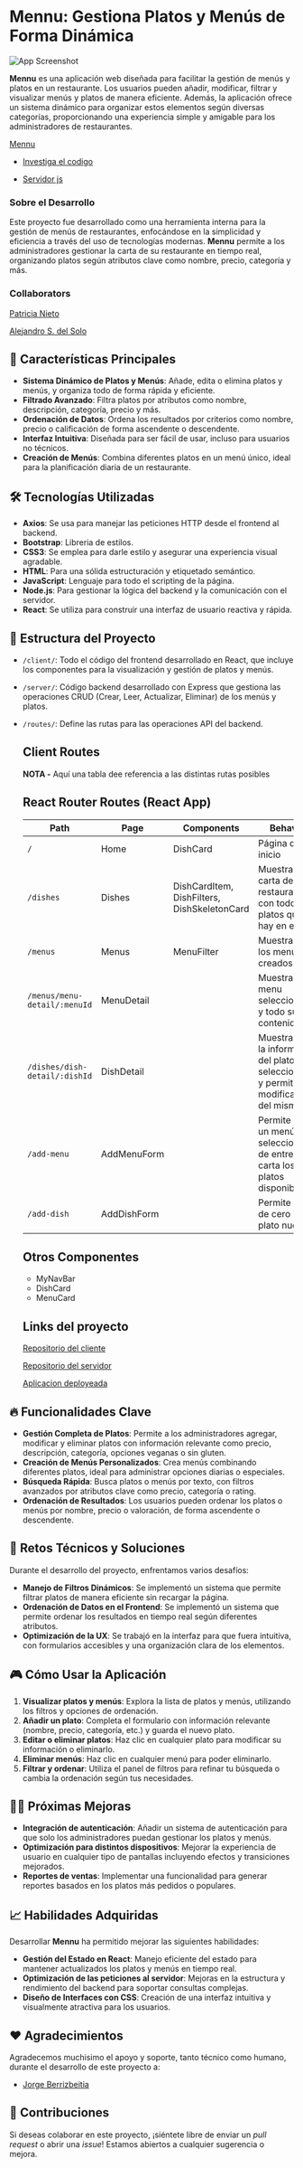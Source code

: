 # Mennu: Gestiona Platos y Menús de Forma Dinámica

![App Screenshot](./public/PortadaMennu.jpg)

**Mennu** es una aplicación web diseñada para facilitar la gestión de menús y platos en un restaurante. Los usuarios pueden añadir, modificar, filtrar y visualizar menús y platos de manera eficiente. Además, la aplicación ofrece un sistema dinámico para organizar estos elementos según diversas categorías, proporcionando una experiencia simple y amigable para los administradores de restaurantes.

[Mennu](https://mennu-ih.netlify.app/)

- [Investiga el codigo](https://github.com/as-Solo/mennu)

- [Servidor js](https://github.com/as-Solo/mennu-api)

### Sobre el Desarrollo

Este proyecto fue desarrollado como una herramienta interna para la gestión de menús de restaurantes, enfocándose en la simplicidad y eficiencia a través del uso de tecnologías modernas. **Mennu** permite a los administradores gestionar la carta de su restaurante en tiempo real, organizando platos según atributos clave como nombre, precio, categoría y más.

### Collaborators

[Patricia Nieto](https://github.com/PatriNieto)

[Alejandro S. del Solo](https://github.com/as-Solo)

## 🚀 Características Principales

- **Sistema Dinámico de Platos y Menús**: Añade, edita o elimina platos y menús, y organiza todo de forma rápida y eficiente.
- **Filtrado Avanzado**: Filtra platos por atributos como nombre, descripción, categoría, precio y más.
- **Ordenación de Datos**: Ordena los resultados por criterios como nombre, precio o calificación de forma ascendente o descendente.
- **Interfaz Intuitiva**: Diseñada para ser fácil de usar, incluso para usuarios no técnicos.
- **Creación de Menús**: Combina diferentes platos en un menú único, ideal para la planificación diaria de un restaurante.

## 🛠️ Tecnologías Utilizadas

- **Axios**: Se usa para manejar las peticiones HTTP desde el frontend al backend.
- **Bootstrap**: Libreria de estilos.
- **CSS3**: Se emplea para darle estilo y asegurar una experiencia visual agradable.
- **HTML**: Para una sólida estructuración y etiquetado semántico.
- **JavaScript**: Lenguaje para todo el scripting de la página.
- **Node.js**: Para gestionar la lógica del backend y la comunicación con el servidor.
- **React**: Se utiliza para construir una interfaz de usuario reactiva y rápida.

## 📂 Estructura del Proyecto

- `/client/`: Todo el código del frontend desarrollado en React, que incluye los componentes para la visualización y gestión de platos y menús.
- `/server/`: Código backend desarrollado con Express que gestiona las operaciones CRUD (Crear, Leer, Actualizar, Eliminar) de los menús y platos.
- `/routes/`: Define las rutas para las operaciones API del backend.

    ## Client Routes

    **NOTA -** Aquí una tabla dee referencia a las distintas rutas posibles

    ## React Router Routes (React App)
    | Path                      | Page            | Components | Behavior |
    | ------------------------- | ----------------| ----------------  |  ------------------------------------------------------------  |
    | `/` | Home | DishCard | Página de inicio|
    | `/dishes` | Dishes | DishCardItem, DishFilters, DishSkeletonCard | Muestra la carta del restaurante con todos los platos que hay en ella |
    | `/menus` | Menus | MenuFilter | Muestra todos los menus creados|
    | `/menus/menu-detail/:menuId` | MenuDetail | | Muestra el menu seleccionado y todo su contenido |
    | `/dishes/dish-detail/:dishId` | DishDetail |                   | Muestra toda la informacion del plato seleccionado y permite la modificacion del mismo |
    | `/add-menu` | AddMenuForm   |  | Permite crear un menú, seleccionando de entre la carta los platos disponibles|
    | `/add-dish` | AddDishForm   |  | Permite crear de cero un plato nuevo |

    ## Otros Componentes
    - MyNavBar
    - DishCard
    - MenuCard
  
    ## Links del proyecto
    [Repositorio del cliente](https://github.com/as-Solo/mennu)

    [Repositorio del servidor](https://github.com/as-Solo/mennu-api)

    [Aplicacion deployeada](https://mennu-ih.netlify.app/)


## 🔥 Funcionalidades Clave

- **Gestión Completa de Platos**: Permite a los administradores agregar, modificar y eliminar platos con información relevante como precio, descripción, categoría, opciones veganas o sin gluten.
- **Creación de Menús Personalizados**: Crea menús combinando diferentes platos, ideal para administrar opciones diarias o especiales.
- **Búsqueda Rápida**: Busca platos o menús por texto, con filtros avanzados por atributos clave como precio, categoría o rating.
- **Ordenación de Resultados**: Los usuarios pueden ordenar los platos o menús por nombre, precio o valoración, de forma ascendente o descendente.

## 🎯 Retos Técnicos y Soluciones

Durante el desarrollo del proyecto, enfrentamos varios desafíos:

- **Manejo de Filtros Dinámicos**: Se implementó un sistema que permite filtrar platos de manera eficiente sin recargar la página.
- **Ordenación de Datos en el Frontend**: Se implementó un sistema que permite ordenar los resultados en tiempo real según diferentes atributos.
- **Optimización de la UX**: Se trabajó en la interfaz para que fuera intuitiva, con formularios accesibles y una organización clara de los elementos.

## 🎮 Cómo Usar la Aplicación

1. **Visualizar platos y menús**: Explora la lista de platos y menús, utilizando los filtros y opciones de ordenación.
2. **Añadir un plato**: Completa el formulario con información relevante (nombre, precio, categoría, etc.) y guarda el nuevo plato.
3. **Editar o eliminar platos**: Haz clic en cualquier plato para modificar su información o eliminarlo.
4. **Eliminar menús**: Haz clic en cualquier menú para poder eliminarlo.
5. **Filtrar y ordenar**: Utiliza el panel de filtros para refinar tu búsqueda o cambia la ordenación según tus necesidades.

## 👨‍💻 Próximas Mejoras

- **Integración de autenticación**: Añadir un sistema de autenticación para que solo los administradores puedan gestionar los platos y menús.
- **Optimización para distintos dispositivos**: Mejorar la experiencia de usuario en cualquier tipo de pantallas incluyendo efectos y transiciones mejorados.
- **Reportes de ventas**: Implementar una funcionalidad para generar reportes basados en los platos más pedidos o populares.

## 📈 Habilidades Adquiridas

Desarrollar **Mennu** ha permitido mejorar las siguientes habilidades:

- **Gestión del Estado en React**: Manejo eficiente del estado para mantener actualizados los platos y menús en tiempo real.
- **Optimización de las peticiones al servidor**: Mejoras en la estructura y rendimiento del backend para soportar consultas complejas.
- **Diseño de Interfaces con CSS**: Creación de una interfaz intuitiva y visualmente atractiva para los usuarios.

## ❤️ Agradecimientos

Agradecemos muchisimo el apoyo y soporte, tanto técnico como humano, durante el desarrollo de este proyecto a:

- [Jorge Berrizbeitia](https://github.com/jorgeberrizbeitia)
## 🤝 Contribuciones

Si deseas colaborar en este proyecto, ¡siéntete libre de enviar un *pull request* o abrir una *issue*! Estamos abiertos a cualquier sugerencia o mejora.

